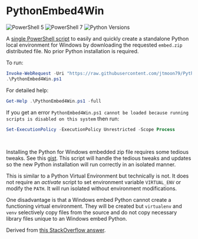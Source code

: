 # PythonEmbed4Win

![PowerShell 5](https://img.shields.io/badge/5-blue?logo=Powershell&logoColor=blue&label=PowerShell&labelColor=white&color=blue) ![PowerShell 7](https://img.shields.io/badge/7-blue?logo=Powershell&logoColor=purple&label=PowerShell&labelColor=white&color=purple)
![Python Versions](https://img.shields.io/badge/3.6%20%7C%203.7%20%7C%203.8%20%7C%203.9%20%7C%203.10%20%7C%203.11%20%7C%203.12-blue?logo=Python&logoColor=yellow&label=Python&labelColor=blue&color=white)

A [single PowerShell script](PythonEmbed4Win.ps1) to easily and quickly
create a standalone Python local environment for Windows by downloading the requested `embed.zip`
distributed file. No prior Python installation is required.

To run:

```powershell
Invoke-WebRequest -Uri "https://raw.githubusercontent.com/jtmoon79/PythonEmbed4Win/main/PythonEmbed4Win.ps1" -OutFile "PythonEmbed4Win.ps1"
.\PythonEmbed4Win.ps1
```

For detailed help:

```powershell
Get-Help .\PythonEmbed4Win.ps1 -full
```

If you get an error `PythonEmbed4Win.ps1 cannot be loaded because running scripts is disabled on this system` then run:

```powershell
Set-ExecutionPolicy -ExecutionPolicy Unrestricted -Scope Process
```

<br/>

Installing the Python for Windows embedded zip file requires some tedious tweaks.
See this [gist](https://gist.github.com/jtmoon79/ce63fe655b2f544462e70d8e5ec30ff5).
This script will handle the tedious tweaks and updates so the new Python
installation will run correctly in an isolated manner.

This is similar to a Python Virtual Environment but technically is not.
It does not require an _activate_ script to set environment variable `VIRTUAL_ENV`
or modify the `PATH`. It will run isolated without environment modifications.

One disadvantage is that a Windows embed Python cannot create a functioning
virtual environment. They will be created but `virtualenv` and `venv`
selectively copy files from the source and do not copy necessary library files
unique to an Windows embed Python.

Derived from [this StackOverflow answer](https://stackoverflow.com/a/68958636/471376).
